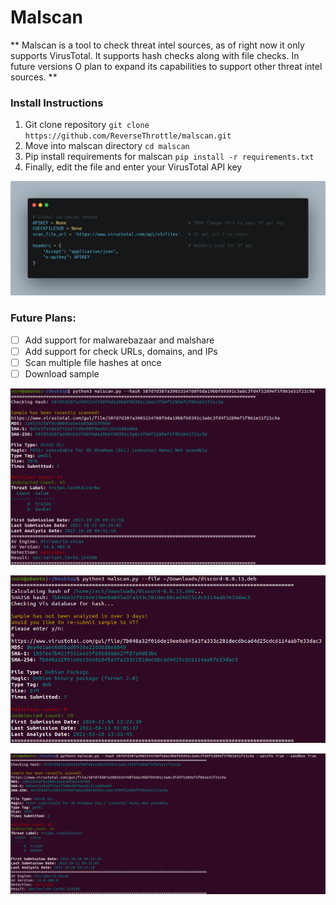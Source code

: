 # Malscan
** Malscan is a tool to check threat intel sources, as of right now it only supports VirusTotal. It supports hash checks along with file checks. In future versions O plan to expand its capabilities to support other threat intel sources. **


### Install Instructions
1. Git clone repository
`git clone https://github.com/ReverseThrottle/malscan.git`
2. Move into malscan directory
`cd malscan`
3. Pip install requirements for malscan
`pip install -r requirements.txt`
4. Finally, edit the file and enter your VirusTotal API key

![My Image](images/vt_api.png)

### Future Plans:
- [ ] Add support for malwarebazaar and malshare
- [ ] Add support for check URLs, domains, and IPs
- [ ] Scan multiple file hashes at once
- [ ] Download sample

![My Image](images/malscan_hash.png)

![My Image](images/malscan_file.png)

![My Image](images/malscan_flags.png)

